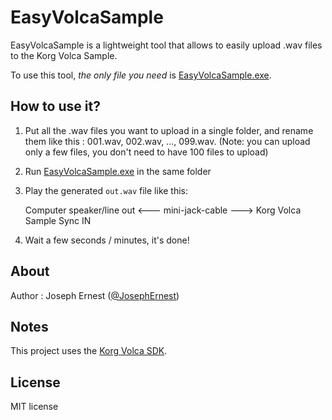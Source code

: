 EasyVolcaSample
===============

EasyVolcaSample is a lightweight tool that allows to easily upload .wav files to the Korg Volca Sample.

To use this tool, *the only file you need* is [EasyVolcaSample.exe](http://josephernest.github.io/EasyVolcaSample/EasyVolcaSample.exe).

How to use it?
----

1. Put all the .wav files you want to upload in a single folder, and rename them like this : 001.wav, 002.wav, ..., 099.wav.
(Note: you can upload only a few files, you don't need to have 100 files to upload)

2. Run [EasyVolcaSample.exe](http://josephernest.github.io/EasyVolcaSample/EasyVolcaSample.exe) in the same folder

3. Play the generated `out.wav` file like this:  

    Computer speaker/line out <--- mini-jack-cable ---> Korg Volca Sample Sync IN

4. Wait a few seconds / minutes, it's done!

About
----
Author : Joseph Ernest ([@JosephErnest](http:/twitter.com/JosephErnest))

Notes
----
This project uses the [Korg Volca SDK](http://github.com/korginc/volcasample).

License
----
MIT license
